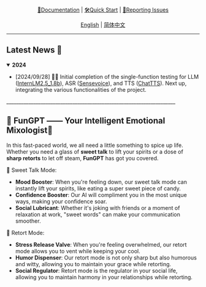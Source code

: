 <div align="center">
  <!-- <img src="Assets/image/FunGPT-logo.svg" width="450"/> -->

  [📘Documentation](https://github.com/Alannikos/FunGPT) |
  [🛠️Quick Start](https://github.com/Alannikos/FunGPT) |
  [🤔Reporting Issues](https://github.com/Alannikos/FunGPT/issues) 

  [English](README_en.md) | [简体中文](README_zh.md)

</div>

_____________________________________________________________________

## Latest News 🎉

<details open>
<summary><b>2024</b></summary>

- \[2024/09/28\] 👋👋 Initial completion of the single-function testing for LLM ([InternLM2.5_1.8b](https://huggingface.co/internlm/internlm2_5-1_8b-chat)), ASR ([Sensevoice](https://www.modelscope.cn/models/iic/sensevoicesmall)), and TTS ([ChatTTS](https://huggingface.co/2Noise/ChatTTS)). Next up, integrating the various functionalities of the project.

</details>
_____________________________________________________________________

## 🌈 FunGPT —— Your Intelligent Emotional Mixologist🍹

In this fast-paced world, we all need a little something to spice up life. Whether you need a glass of **sweet talk** to lift your spirits or a dose of **sharp retorts** to let off steam, **FunGPT** has got you covered.

🍬 Sweet Talk Mode:

- **Mood Booster**: When you're feeling down, our sweet talk mode can instantly lift your spirits, like eating a super sweet piece of candy.
- **Confidence Booster**: Our AI will compliment you in the most unique ways, making your confidence soar.
- **Social Lubricant**: Whether it's joking with friends or a moment of relaxation at work, "sweet words" can make your communication smoother.

🔪 Retort Mode:

- **Stress Release Valve**: When you're feeling overwhelmed, our retort mode allows you to vent while keeping your cool.
- **Humor Dispenser**: Our retort mode is not only sharp but also humorous and witty, allowing you to maintain your grace while retorting.
- **Social Regulator**: Retort mode is the regulator in your social life, allowing you to maintain harmony in your relationships while retorting.